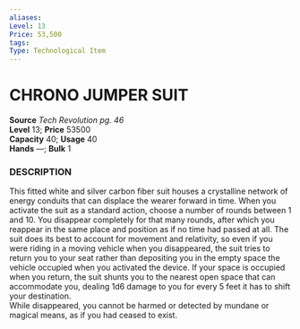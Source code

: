 ```yaml
---
aliases: 
Level: 13 
Price: 53,500
tags: 
Type: Technological Item
---
```


# CHRONO JUMPER SUIT

**Source** _Tech Revolution pg. 46_  
**Level** 13; **Price** 53500  
**Capacity** 40; **Usage** 40  
**Hands** —; **Bulk** 1

### DESCRIPTION

This fitted white and silver carbon fiber suit houses a crystalline network of energy conduits that can displace the wearer forward in time. When you activate the suit as a standard action, choose a number of rounds between 1 and 10. You disappear completely for that many rounds, after which you reappear in the same place and position as if no time had passed at all. The suit does its best to account for movement and relativity, so even if you were riding in a moving vehicle when you disappeared, the suit tries to return you to your seat rather than depositing you in the empty space the vehicle occupied when you activated the device. If your space is occupied when you return, the suit shunts you to the nearest open space that can accommodate you, dealing 1d6 damage to you for every 5 feet it has to shift your destination.  
While disappeared, you cannot be harmed or detected by mundane or magical means, as if you had ceased to exist.